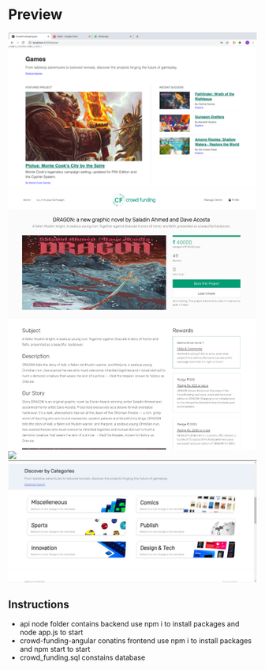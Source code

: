 # Preview

<img src= "screens/home.png">

<img src= "screens/camp.jpg">

<img src= "screens/create.jpg">


<img src= "screens/WhatsApp Image 2020-06-15 at 00.29.29.jpeg">

## Instructions
- api node folder contains backend use npm i to install packages and node app.js to start 
- crowd-funding-angular conatins frontend use npm i to install packages and npm start to start
- crowd_funding.sql constains database 


